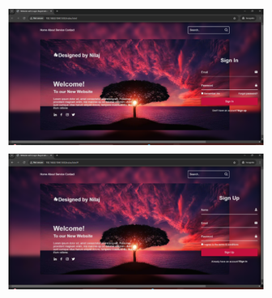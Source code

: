 

![image alt](https://github.com/nilajcoder/JavaScript-Notes-Programs/blob/main/Login%20Register%20Demo/Screenshot%202024-12-21%20002351.png?raw=true)

![image alt](https://github.com/nilajcoder/JavaScript-Notes-Programs/blob/main/Login%20Register%20Demo/Screenshot%202024-12-21%20004141.png?raw=true)

